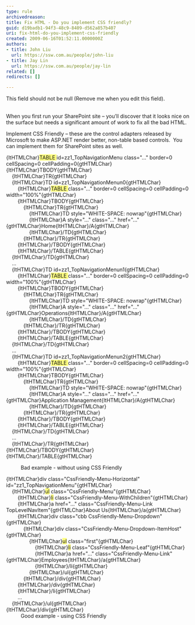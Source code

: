 ```yaml
---
type: rule
archivedreason: 
title: Fix HTML - Do you implement CSS friendly?
guid: d19badb1-94f3-48c9-8409-d562a857b407
uri: fix-html-do-you-implement-css-friendly
created: 2009-06-16T01:52:11.0000000Z
authors:
- title: John Liu
  url: https://ssw.com.au/people/john-liu
- title: Jay Lin
  url: https://ssw.com.au/people/jay-lin
related: []
redirects: []

---
```



This field should not be null (Remove me when you edit this field).
<br><excerpt class='endintro'></excerpt><br>
<p>When you first run your SharePoint site – you’ll discover that it looks nice on the surface but needs a significant amount of work to fix all the bad HTML. 
<p>Implement CSS Friendly – these are the control adapters released by Microsoft to make ASP.NET render better, non-table based controls.&#160; You can implement them for SharePoint sites as well. </p>
<dl class="badCode">
<dl>
<dl>
<dt>{ltHTMLChar}<font style="background-color&#58;#ffff80;">TABLE </font>id=zz1_TopNavigationMenu class=&quot;...&quot; border=0 cellSpacing=0 cellPadding=0{gtHTMLChar}<br>{ltHTMLChar}TBODY{gtHTMLChar}<br>&#160;&#160;&#160; {ltHTMLChar}TR{gtHTMLChar}<br>&#160;&#160;&#160;&#160;{ltHTMLChar}TD id=zz1_TopNavigationMenun0{gtHTMLChar}<br>&#160;&#160;&#160;&#160; &#160;&#160;&#160;{ltHTMLChar}<font style="background-color&#58;#ffff80;">TABLE </font>class=&quot;...&quot; border=0 cellSpacing=0 cellPadding=0 width=&quot;100%&quot;{gtHTMLChar}<br>&#160;&#160;&#160;&#160;&#160; &#160;&#160;{ltHTMLChar}TBODY{gtHTMLChar}<br>&#160;&#160;&#160;&#160;&#160;&#160; &#160;&#160;&#160;&#160; {ltHTMLChar}TR{gtHTMLChar}<br>&#160;&#160;&#160;&#160;&#160;&#160;&#160; &#160;&#160;&#160;&#160;&#160;&#160;&#160; {ltHTMLChar}TD style=&quot;WHITE-SPACE&#58; nowrap&quot;{gtHTMLChar}<br>&#160;&#160;&#160;&#160;&#160;&#160;&#160;&#160; &#160;&#160;&#160;&#160;&#160;&#160; {ltHTMLChar}A style=&quot;...&quot; class=&quot;...&quot; href=&quot;...&quot;{gtHTMLChar}Home{ltHTMLChar}/A{gtHTMLChar}<br>&#160;&#160;&#160;&#160;&#160;&#160;&#160;&#160;&#160; &#160;&#160;&#160;&#160;&#160; {ltHTMLChar}/TD{gtHTMLChar}<br>&#160;&#160;&#160;&#160;&#160;&#160;&#160;&#160;&#160; &#160; {ltHTMLChar}/TR{gtHTMLChar}<br>&#160;&#160;&#160;&#160;&#160;&#160;&#160; {ltHTMLChar}/TBODY{gtHTMLChar}<br>&#160;&#160;&#160;&#160;&#160;&#160;&#160; {ltHTMLChar}/TABLE{gtHTMLChar}<br>&#160;&#160;&#160; {ltHTMLChar}/TD{gtHTMLChar}<br>&#160;&#160;&#160;&#160;...&#160;&#160;&#160;<br>&#160;&#160;&#160; {ltHTMLChar}TD id=zz1_TopNavigationMenun1{gtHTMLChar}<br>&#160;&#160;&#160;&#160; &#160;&#160; {ltHTMLChar}<font style="background-color&#58;#ffff80;">TABLE </font>class=&quot;...&quot; border=0 cellSpacing=0 cellPadding=0 width=&quot;100%&quot;{gtHTMLChar}<br>&#160;&#160;&#160;&#160; &#160;&#160; {ltHTMLChar}TBODY{gtHTMLChar}<br>&#160;&#160;&#160;&#160;&#160; &#160;&#160;&#160;&#160;&#160; {ltHTMLChar}TR{gtHTMLChar}<br>&#160;&#160;&#160;&#160;&#160;&#160; &#160;&#160;&#160;&#160;&#160;&#160;&#160;&#160; {ltHTMLChar}TD style=&quot;WHITE-SPACE&#58; nowrap&quot;{gtHTMLChar}<br>&#160;&#160;&#160;&#160;&#160;&#160;&#160; &#160;&#160;&#160;&#160;&#160;&#160;&#160; {ltHTMLChar}A style=&quot;...&quot; class=&quot;...&quot; href=&quot;...&quot;{gtHTMLChar}Operations{ltHTMLChar}/A{gtHTMLChar}<br>&#160;&#160;&#160;&#160;&#160;&#160;&#160;&#160; &#160;&#160;&#160;&#160;&#160;&#160; {ltHTMLChar}/TD{gtHTMLChar}<br>&#160;&#160;&#160;&#160;&#160;&#160;&#160;&#160;&#160;&#160;&#160; {ltHTMLChar}/TR{gtHTMLChar}<br>&#160;&#160;&#160;&#160;&#160;&#160;&#160; {ltHTMLChar}/TBODY{gtHTMLChar}<br>&#160;&#160;&#160;&#160;&#160;&#160;&#160; {ltHTMLChar}/TABLE{gtHTMLChar}<br>&#160;&#160;&#160; {ltHTMLChar}/TD{gtHTMLChar}<br>&#160;&#160;&#160; ...<br>&#160;&#160;&#160; {ltHTMLChar}TD id=zz1_TopNavigationMenun2{gtHTMLChar}<br>&#160;&#160;&#160;&#160;&#160;&#160;&#160; {ltHTMLChar}<font style="background-color&#58;#ffff80;">TABLE </font>class=&quot;...&quot; border=0 cellSpacing=0 cellPadding=0 width=&quot;100%&quot;{gtHTMLChar}<br>&#160;&#160;&#160;&#160;&#160;&#160;&#160; {ltHTMLChar}TBODY{gtHTMLChar}<br>&#160;&#160;&#160;&#160;&#160;&#160;&#160;&#160;&#160;&#160;&#160; {ltHTMLChar}TR{gtHTMLChar}<br>&#160;&#160;&#160;&#160;&#160;&#160;&#160;&#160;&#160;&#160;&#160;&#160;&#160;&#160;&#160; {ltHTMLChar}TD style=&quot;WHITE-SPACE&#58; nowrap&quot;{gtHTMLChar}<br>&#160;&#160;&#160;&#160;&#160;&#160;&#160;&#160;&#160;&#160;&#160;&#160;&#160;&#160;&#160; {ltHTMLChar}A style=&quot;...&quot; class=&quot;...&quot; href=&quot;...&quot;{gtHTMLChar}Application Management{ltHTMLChar}/A{gtHTMLChar}<br>&#160;&#160;&#160;&#160;&#160;&#160;&#160;&#160;&#160;&#160;&#160;&#160;&#160;&#160;&#160; {ltHTMLChar}/TD{gtHTMLChar}<br>&#160;&#160;&#160;&#160;&#160;&#160;&#160;&#160;&#160;&#160;&#160; {ltHTMLChar}/TR{gtHTMLChar}<br>&#160;&#160;&#160;&#160;&#160;&#160;&#160;&#160;{ltHTMLChar}/TBODY{gtHTMLChar}<br>&#160;&#160;&#160;&#160;&#160;&#160;&#160; {ltHTMLChar}/TABLE{gtHTMLChar}<br>&#160;&#160;&#160; {ltHTMLChar}/TD{gtHTMLChar}<br>&#160;&#160;&#160; ...<br>&#160;&#160;&#160; {ltHTMLChar}/TR{gtHTMLChar}<br>{ltHTMLChar}/TBODY{gtHTMLChar}<br>{ltHTMLChar}/TABLE{gtHTMLChar}</dt></dl></dl>
<dd>Bad example - without using CSS Friendly </dd></dl>
<dl class="goodCode">
<dt>{ltHTMLChar}div class=&quot;CssFriendly-Menu-Horizontal&quot; id=&quot;zz1_TopNavigationMenu&quot;{gtHTMLChar}<br>&#160;&#160;&#160; {ltHTMLChar}<font style="background-color&#58;#ffff80;">ul</font> class=&quot;CssFriendly-Menu&quot;{gtHTMLChar}<br>&#160;&#160;&#160;&#160;&#160;&#160;&#160; {ltHTMLChar}<font style="background-color&#58;#ffff80;">li</font> class=&quot;CssFriendly-Menu-WithChildren&quot;{gtHTMLChar}<br>&#160;&#160;&#160;&#160;&#160;&#160;&#160; {ltHTMLChar}a href=&quot;...&quot; class=&quot;CssFriendly-Menu-Link TopLevelNavItem&quot;{gtHTMLChar}About Us{ltHTMLChar}/a{gtHTMLChar}<br>&#160;&#160;&#160;&#160;&#160;&#160;&#160; {ltHTMLChar}div class=&quot;cbb CssFriendly-Menu-Dropdown&quot;{gtHTMLChar}<br>&#160;&#160;&#160;&#160;&#160;&#160;&#160;&#160;&#160;&#160;&#160; {ltHTMLChar}div class=&quot;CssFriendly-Menu-Dropdown-ItemHost&quot;{gtHTMLChar}<br>&#160;&#160;&#160;&#160;&#160;&#160;&#160;&#160;&#160;&#160;&#160;&#160;&#160;&#160;&#160; {ltHTMLChar}<font style="background-color&#58;#ffff80;">ul</font> class=&quot;first&quot;{gtHTMLChar}<br>&#160;&#160;&#160;&#160;&#160;&#160;&#160;&#160;&#160;&#160;&#160;&#160;&#160;&#160;&#160;&#160;&#160;&#160;&#160; {ltHTMLChar}<font style="background-color&#58;#ffff80;">li</font> class=&quot;CssFriendly-Menu-Leaf&quot;{gtHTMLChar}<br>&#160;&#160;&#160;&#160;&#160;&#160;&#160;&#160;&#160;&#160;&#160;&#160;&#160;&#160;&#160;&#160;&#160;&#160;&#160; {ltHTMLChar}a href=&quot;...&quot; class=&quot;CssFriendly-Menu-Link&quot;{gtHTMLChar}Employees{ltHTMLChar}/a{gtHTMLChar}<br>&#160;&#160;&#160;&#160;&#160;&#160;&#160;&#160;&#160;&#160;&#160;&#160;&#160;&#160;&#160;&#160;&#160;&#160;&#160; {ltHTMLChar}/li{gtHTMLChar}<br>&#160;&#160;&#160;&#160;&#160;&#160;&#160;&#160;&#160;&#160;&#160;&#160;&#160;&#160;&#160; {ltHTMLChar}/ul{gtHTMLChar}<br>&#160;&#160;&#160;&#160;&#160;&#160;&#160;&#160;&#160;&#160;&#160; {ltHTMLChar}/div{gtHTMLChar}<br>&#160;&#160;&#160;&#160;&#160;&#160;&#160; {ltHTMLChar}/div{gtHTMLChar}<br>&#160;&#160;&#160;&#160;&#160;&#160;&#160; {ltHTMLChar}/li{gtHTMLChar}<br>&#160;&#160;&#160;&#160;&#160;&#160;&#160; ...<br>&#160;&#160;&#160; {ltHTMLChar}/ul{gtHTMLChar}<br>{ltHTMLChar}/div{gtHTMLChar} </dt>
<dd>Good example - using CSS Friendly</dd></dl>
<p></p>


